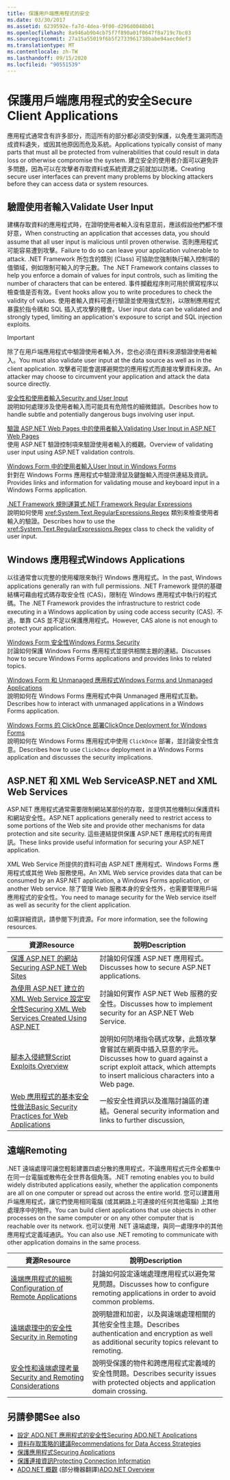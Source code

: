 ```yaml
---
title: 保護用戶端應用程式的安全
ms.date: 03/30/2017
ms.assetid: 6239592e-fa7d-4dea-9f00-d296d0048b01
ms.openlocfilehash: 8a946ab9b4cb75f7f890a01f0647f8a719c7bc03
ms.sourcegitcommit: 27a15a55019f6b5f2733961738babe94aec0def3
ms.translationtype: MT
ms.contentlocale: zh-TW
ms.lasthandoff: 09/15/2020
ms.locfileid: "90551539"
---
```

# <a name="secure-client-applications"></a><span data-ttu-id="05e95-102">保護用戶端應用程式的安全</span><span class="sxs-lookup"><span data-stu-id="05e95-102">Secure Client Applications</span></span>
<span data-ttu-id="05e95-103">應用程式通常含有許多部分，而這所有的部分都必須受到保護，以免產生漏洞而造成資料遺失，或因其他原因而危及系統。</span><span class="sxs-lookup"><span data-stu-id="05e95-103">Applications typically consist of many parts that must all be protected from vulnerabilities that could result in data loss or otherwise compromise the system.</span></span> <span data-ttu-id="05e95-104">建立安全的使用者介面可以避免許多問題，因為可以在攻擊者存取資料或系統資源之前就加以防堵。</span><span class="sxs-lookup"><span data-stu-id="05e95-104">Creating secure user interfaces can prevent many problems by blocking attackers before they can access data or system resources.</span></span>  
  
## <a name="validate-user-input"></a><span data-ttu-id="05e95-105">驗證使用者輸入</span><span class="sxs-lookup"><span data-stu-id="05e95-105">Validate User Input</span></span>  
 <span data-ttu-id="05e95-106">建構存取資料的應用程式時，在證明使用者輸入沒有惡意前，應該假設他們都不懷好意，</span><span class="sxs-lookup"><span data-stu-id="05e95-106">When constructing an application that accesses data, you should assume that all user input is malicious until proven otherwise.</span></span> <span data-ttu-id="05e95-107">否則應用程式可能容易遭到攻擊。</span><span class="sxs-lookup"><span data-stu-id="05e95-107">Failure to do so can leave your application vulnerable to attack.</span></span> <span data-ttu-id="05e95-108">.NET Framework 所包含的類別 (Class) 可協助您強制執行輸入控制項的值領域，例如限制可輸入的字元數。</span><span class="sxs-lookup"><span data-stu-id="05e95-108">The .NET Framework contains classes to help you enforce a domain of values for input controls, such as limiting the number of characters that can be entered.</span></span> <span data-ttu-id="05e95-109">事件攔截程序則可用於撰寫程序以檢查值是否有效。</span><span class="sxs-lookup"><span data-stu-id="05e95-109">Event hooks allow you to write procedures to check the validity of values.</span></span> <span data-ttu-id="05e95-110">使用者輸入資料可進行驗證並使用強式型別，以限制應用程式暴露於指令碼和 SQL 插入式攻擊的機會。</span><span class="sxs-lookup"><span data-stu-id="05e95-110">User input data can be validated and strongly typed, limiting an application's exposure to script and SQL injection exploits.</span></span>  
  
> [!IMPORTANT]
> <span data-ttu-id="05e95-111">除了在用戶端應用程式中驗證使用者輸入外，您也必須在資料來源驗證使用者輸入。</span><span class="sxs-lookup"><span data-stu-id="05e95-111">You must also validate user input at the data source as well as in the client application.</span></span> <span data-ttu-id="05e95-112">攻擊者可能會選擇避開您的應用程式而直接攻擊資料來源。</span><span class="sxs-lookup"><span data-stu-id="05e95-112">An attacker may choose to circumvent your application and attack the data source directly.</span></span>  
  
 [<span data-ttu-id="05e95-113">安全性和使用者輸入</span><span class="sxs-lookup"><span data-stu-id="05e95-113">Security and User Input</span></span>](../../../standard/security/security-and-user-input.md)  
 <span data-ttu-id="05e95-114">說明如何處理涉及使用者輸入而可能具有危險性的細微錯誤。</span><span class="sxs-lookup"><span data-stu-id="05e95-114">Describes how to handle subtle and potentially dangerous bugs involving user input.</span></span>  
  
 <span data-ttu-id="05e95-115">[驗證 ASP.NET Web Pages 中的使用者輸入](/previous-versions/aspnet/7kh55542(v=vs.100))</span><span class="sxs-lookup"><span data-stu-id="05e95-115">[Validating User Input in ASP.NET Web Pages](/previous-versions/aspnet/7kh55542(v=vs.100))</span></span>  
 <span data-ttu-id="05e95-116">使用 ASP.NET 驗證控制項來驗證使用者輸入的概觀。</span><span class="sxs-lookup"><span data-stu-id="05e95-116">Overview of validating user input using ASP.NET validation controls.</span></span>  
  
 [<span data-ttu-id="05e95-117">Windows Form 中的使用者輸入</span><span class="sxs-lookup"><span data-stu-id="05e95-117">User Input in Windows Forms</span></span>](/dotnet/desktop/winforms/user-input-in-windows-forms)  
 <span data-ttu-id="05e95-118">針對在 Windows Forms 應用程式中驗證滑鼠及鍵盤輸入而提供連結及資訊。</span><span class="sxs-lookup"><span data-stu-id="05e95-118">Provides links and information for validating mouse and keyboard input in a Windows Forms application.</span></span>  
  
 [<span data-ttu-id="05e95-119">.NET Framework 規則運算式</span><span class="sxs-lookup"><span data-stu-id="05e95-119">.NET Framework Regular Expressions</span></span>](../../../standard/base-types/regular-expressions.md)  
 <span data-ttu-id="05e95-120">說明如何使用 <xref:System.Text.RegularExpressions.Regex> 類別來檢查使用者輸入的驗證。</span><span class="sxs-lookup"><span data-stu-id="05e95-120">Describes how to use the <xref:System.Text.RegularExpressions.Regex> class to check the validity of user input.</span></span>  
  
## <a name="windows-applications"></a><span data-ttu-id="05e95-121">Windows 應用程式</span><span class="sxs-lookup"><span data-stu-id="05e95-121">Windows Applications</span></span>  
 <span data-ttu-id="05e95-122">以往通常會以完整的使用權限來執行 Windows 應用程式。</span><span class="sxs-lookup"><span data-stu-id="05e95-122">In the past, Windows applications generally ran with full permissions.</span></span> <span data-ttu-id="05e95-123">.NET Framework 提供的基礎結構可藉由程式碼存取安全性 (CAS)，限制在 Windows 應用程式中執行的程式碼。</span><span class="sxs-lookup"><span data-stu-id="05e95-123">The .NET Framework provides the infrastructure to restrict code executing in a Windows application by using code access security (CAS).</span></span> <span data-ttu-id="05e95-124">不過，單靠 CAS 並不足以保護應用程式。</span><span class="sxs-lookup"><span data-stu-id="05e95-124">However, CAS alone is not enough to protect your application.</span></span>  
  
 [<span data-ttu-id="05e95-125">Windows Form 安全性</span><span class="sxs-lookup"><span data-stu-id="05e95-125">Windows Forms Security</span></span>](/dotnet/desktop/winforms/windows-forms-security)  
 <span data-ttu-id="05e95-126">討論如何保護 Windows Forms 應用程式並提供相關主題的連結。</span><span class="sxs-lookup"><span data-stu-id="05e95-126">Discusses how to secure Windows Forms applications and provides links to related topics.</span></span>  
  
 [<span data-ttu-id="05e95-127">Windows Form 和 Unmanaged 應用程式</span><span class="sxs-lookup"><span data-stu-id="05e95-127">Windows Forms and Unmanaged Applications</span></span>](/dotnet/desktop/winforms/advanced/windows-forms-and-unmanaged-applications)  
 <span data-ttu-id="05e95-128">說明如何在 Windows Forms 應用程式中與 Unmanaged 應用程式互動。</span><span class="sxs-lookup"><span data-stu-id="05e95-128">Describes how to interact with unmanaged applications in a Windows Forms application.</span></span>  
  
 [<span data-ttu-id="05e95-129">Windows Forms 的 ClickOnce 部署</span><span class="sxs-lookup"><span data-stu-id="05e95-129">ClickOnce Deployment for Windows Forms</span></span>](/dotnet/desktop/winforms/clickonce-deployment-for-windows-forms)  
 <span data-ttu-id="05e95-130">說明如何在 Windows Forms 應用程式中使用 `ClickOnce` 部署，並討論安全性含意。</span><span class="sxs-lookup"><span data-stu-id="05e95-130">Describes how to use `ClickOnce` deployment in a Windows Forms application and discusses the security implications.</span></span>  
  
## <a name="aspnet-and-xml-web-services"></a><span data-ttu-id="05e95-131">ASP.NET 和 XML Web Service</span><span class="sxs-lookup"><span data-stu-id="05e95-131">ASP.NET and XML Web Services</span></span>  
 <span data-ttu-id="05e95-132">ASP.NET 應用程式通常需要限制網站某部份的存取，並提供其他機制以保護資料和網站安全性。</span><span class="sxs-lookup"><span data-stu-id="05e95-132">ASP.NET applications generally need to restrict access to some portions of the Web site and provide other mechanisms for data protection and site security.</span></span> <span data-ttu-id="05e95-133">這些連結提供保護 ASP.NET 應用程式的有用資訊。</span><span class="sxs-lookup"><span data-stu-id="05e95-133">These links provide useful information for securing your ASP.NET application.</span></span>  
  
 <span data-ttu-id="05e95-134">XML Web Service 所提供的資料可由 ASP.NET 應用程式、Windows Forms 應用程式或其他 Web 服務使用。</span><span class="sxs-lookup"><span data-stu-id="05e95-134">An XML Web service provides data that can be consumed by an ASP.NET application, a Windows Forms application, or another Web service.</span></span> <span data-ttu-id="05e95-135">除了管理 Web 服務本身的安全性外，也需要管理用戶端應用程式的安全性。</span><span class="sxs-lookup"><span data-stu-id="05e95-135">You need to manage security for the Web service itself as well as security for the client application.</span></span>  
  
 <span data-ttu-id="05e95-136">如需詳細資訊，請參閱下列資源。</span><span class="sxs-lookup"><span data-stu-id="05e95-136">For more information, see the following resources.</span></span>  
  
|<span data-ttu-id="05e95-137">資源</span><span class="sxs-lookup"><span data-stu-id="05e95-137">Resource</span></span>|<span data-ttu-id="05e95-138">說明</span><span class="sxs-lookup"><span data-stu-id="05e95-138">Description</span></span>|  
|--------------|-----------------|  
|<span data-ttu-id="05e95-139">[保護 ASP.NET 的網站](/previous-versions/aspnet/91f66yxt(v=vs.100))</span><span class="sxs-lookup"><span data-stu-id="05e95-139">[Securing ASP.NET Web Sites](/previous-versions/aspnet/91f66yxt(v=vs.100))</span></span>|<span data-ttu-id="05e95-140">討論如何保護 ASP.NET 應用程式。</span><span class="sxs-lookup"><span data-stu-id="05e95-140">Discusses how to secure ASP.NET applications.</span></span>|  
|<span data-ttu-id="05e95-141">[為使用 ASP.NET 建立的 XML Web Service 設定安全性](/previous-versions/dotnet/netframework-4.0/w67h0dw7(v=vs.100))</span><span class="sxs-lookup"><span data-stu-id="05e95-141">[Securing XML Web Services Created Using ASP.NET](/previous-versions/dotnet/netframework-4.0/w67h0dw7(v=vs.100))</span></span>|<span data-ttu-id="05e95-142">討論如何實作 ASP.NET Web 服務的安全性。</span><span class="sxs-lookup"><span data-stu-id="05e95-142">Discusses how to implement security for an ASP.NET Web Service.</span></span>|  
|<span data-ttu-id="05e95-143">[腳本入侵總覽](/previous-versions/aspnet/w1sw53ds(v=vs.100))</span><span class="sxs-lookup"><span data-stu-id="05e95-143">[Script Exploits Overview](/previous-versions/aspnet/w1sw53ds(v=vs.100))</span></span>|<span data-ttu-id="05e95-144">說明如何防堵指令碼式攻擊，此類攻擊會嘗試在網頁中插入惡意的字元。</span><span class="sxs-lookup"><span data-stu-id="05e95-144">Discusses how to guard against a script exploit attack, which attempts to insert malicious characters into a Web page.</span></span>|  
|<span data-ttu-id="05e95-145">[Web 應用程式的基本安全性做法](/previous-versions/aspnet/zdh19h94(v=vs.100))</span><span class="sxs-lookup"><span data-stu-id="05e95-145">[Basic Security Practices for Web Applications](/previous-versions/aspnet/zdh19h94(v=vs.100))</span></span>|<span data-ttu-id="05e95-146">一般安全性資訊以及進階討論區的連結。</span><span class="sxs-lookup"><span data-stu-id="05e95-146">General security information and links to further discussion,</span></span>|  
  
## <a name="remoting"></a><span data-ttu-id="05e95-147">遠端</span><span class="sxs-lookup"><span data-stu-id="05e95-147">Remoting</span></span>  
 <span data-ttu-id="05e95-148">.NET 遠端處理可讓您輕鬆建置四處分散的應用程式，不論應用程式元件全都集中在同一台電腦或散佈在全世界各個角落。</span><span class="sxs-lookup"><span data-stu-id="05e95-148">.NET remoting enables you to build widely distributed applications easily, whether the application components are all on one computer or spread out across the entire world.</span></span> <span data-ttu-id="05e95-149">您可以建置用戶端應用程式，讓它們使用相同電腦 (或其網路上可連接的任何其他電腦) 上其他處理序中的物件。</span><span class="sxs-lookup"><span data-stu-id="05e95-149">You can build client applications that use objects in other processes on the same computer or on any other computer that is reachable over its network.</span></span> <span data-ttu-id="05e95-150">也可以使用 .NET 遠端處理，與同一處理序中的其他應用程式定義域通訊。</span><span class="sxs-lookup"><span data-stu-id="05e95-150">You can also use .NET remoting to communicate with other application domains in the same process.</span></span>  
  
|<span data-ttu-id="05e95-151">資源</span><span class="sxs-lookup"><span data-stu-id="05e95-151">Resource</span></span>|<span data-ttu-id="05e95-152">說明</span><span class="sxs-lookup"><span data-stu-id="05e95-152">Description</span></span>|  
|--------------|-----------------|  
|<span data-ttu-id="05e95-153">[遠端應用程式的組態](/previous-versions/dotnet/netframework-4.0/b8tysty8(v=vs.100))</span><span class="sxs-lookup"><span data-stu-id="05e95-153">[Configuration of Remote Applications](/previous-versions/dotnet/netframework-4.0/b8tysty8(v=vs.100))</span></span>|<span data-ttu-id="05e95-154">討論如何設定遠端處理應用程式以避免常見問題。</span><span class="sxs-lookup"><span data-stu-id="05e95-154">Discusses how to configure remoting applications in order to avoid common problems.</span></span>|  
|<span data-ttu-id="05e95-155">[遠端處理中的安全性](/previous-versions/dotnet/netframework-4.0/9hwst9th(v=vs.100))</span><span class="sxs-lookup"><span data-stu-id="05e95-155">[Security in Remoting](/previous-versions/dotnet/netframework-4.0/9hwst9th(v=vs.100))</span></span>|<span data-ttu-id="05e95-156">說明驗證和加密，以及與遠端處理相關的其他安全性主題。</span><span class="sxs-lookup"><span data-stu-id="05e95-156">Describes authentication and encryption as well as additional security topics relevant to remoting.</span></span>|  
|[<span data-ttu-id="05e95-157">安全性和遠端處理考量</span><span class="sxs-lookup"><span data-stu-id="05e95-157">Security and Remoting Considerations</span></span>](../../misc/security-and-remoting-considerations.md)|<span data-ttu-id="05e95-158">說明受保護的物件和跨應用程式定義域的安全性問題。</span><span class="sxs-lookup"><span data-stu-id="05e95-158">Describes security issues with protected objects and application domain crossing.</span></span>|  
  
## <a name="see-also"></a><span data-ttu-id="05e95-159">另請參閱</span><span class="sxs-lookup"><span data-stu-id="05e95-159">See also</span></span>

- [<span data-ttu-id="05e95-160">設定 ADO.NET 應用程式的安全性</span><span class="sxs-lookup"><span data-stu-id="05e95-160">Securing ADO.NET Applications</span></span>](securing-ado-net-applications.md)
- <span data-ttu-id="05e95-161">[資料存取策略的建議](/previous-versions/visualstudio/visual-studio-2008/8fxztkff(v=vs.90))</span><span class="sxs-lookup"><span data-stu-id="05e95-161">[Recommendations for Data Access Strategies](/previous-versions/visualstudio/visual-studio-2008/8fxztkff(v=vs.90))</span></span>
- [<span data-ttu-id="05e95-162">保護應用程式</span><span class="sxs-lookup"><span data-stu-id="05e95-162">Securing Applications</span></span>](/visualstudio/ide/securing-applications)
- [<span data-ttu-id="05e95-163">保護連接資訊</span><span class="sxs-lookup"><span data-stu-id="05e95-163">Protecting Connection Information</span></span>](protecting-connection-information.md)
- <span data-ttu-id="05e95-164">[ADO.NET 概觀](ado-net-overview.md) \(部分機器翻譯\)</span><span class="sxs-lookup"><span data-stu-id="05e95-164">[ADO.NET Overview](ado-net-overview.md)</span></span>
